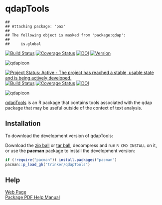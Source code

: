 # qdapTools


```
## 
## Attaching package: 'pax'
## 
## The following object is masked from 'package:qdap':
## 
##     is.global
```

[![Build Status](https://travis-ci.org/trinker/qdapTools.svg?branch=master)](https://travis-ci.org/trinker/qdapTools) 
[![Coverage Status](https://coveralls.io/repos/trinker/qdapTools/badge.svg)](https://coveralls.io/r/trinker/qdapTools)
[![DOI](https://zenodo.org/badge/5398/trinker/qdapTools.svg)](http://dx.doi.org/10.5281/zenodo.11117)
<a href="https://img.shields.io/badge/Version-1.3.0-orange.svg"><img src="https://img.shields.io/badge/Version-1.3.0-orange.svg" alt="Version"/></a></p>

![qdapicon](https://dl.dropbox.com/u/61803503/qdapicon.svg)   

[![Project Status: Active - The project has reached a stable, usable state and is being actively developed.](http://www.repostatus.org/badges/0.1.0/active.svg)](http://www.repostatus.org/#active)
[![Build Status](https://travis-ci.org/trinker/qdapTools.png?branch=master)](https://travis-ci.org/trinker/qdapTools) 
[![Coverage Status](https://coveralls.io/repos/trinker/qdapTools/badge.png)](https://coveralls.io/r/trinker/qdapTools)
[![DOI](https://zenodo.org/badge/5398/trinker/qdapTools.png)](http://dx.doi.org/10.5281/zenodo.11117)

![qdapicon](https://dl.dropbox.com/u/61803503/qdapicon.png)   

[qdapTools](http://trinker.github.com/qdapTools_dev) is an R package that contains tools associated with the qdap package that may be useful outside of the context of text analysis.

## Installation

To download the development version of qdapTools:

Download the [zip ball](https://github.com/trinker/qdapTools/zipball/master) or [tar ball](https://github.com/trinker/qdapTools/tarball/master), decompress and run `R CMD INSTALL` on it, or use the **pacman** package to install the development version:

```r
if (!require("pacman")) install.packages("pacman")
pacman::p_load_gh("trinker/qdapTools")
```

## Help
[Web Page](http://trinker.github.com/qdapTools/)    
[Package PDF Help Manual](https://dl.dropboxusercontent.com/u/61803503/qdapTools.pdf) 


